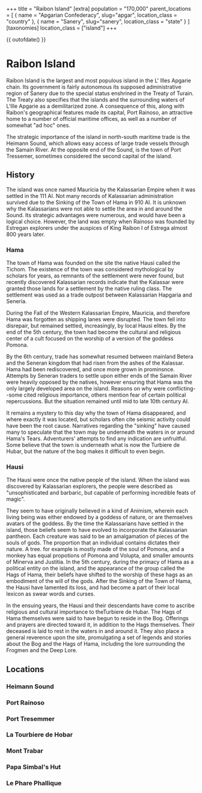 +++
title = "Raibon Island"
[extra]
population = "170,000"
parent_locations = [
  { name = "Apgarian Confederacy", slug="apgar", location_class = "country" },
  { name = "Sanery", slug="sanery", location_class = "state" }
]
[taxonomies]
location_class = ["island"]
+++

{{ outofdate() }}

# Raibon Island


Raibon Island is the largest and most populous island in the L' Illes Apgarie chain. Its government is fairly autonomous its supposed administrative region of Sanery due to the special status enshrined in the Treaty of Turain. The Treaty also specifies that the islands and the surrounding waters of L'Ille Apgarie as a demilitarized zone. A consequence of this, along with Raibon's geographical features made its capital, Port Rainoso, an attractive home to a number of official maritime offices, as well as a number of somewhat "ad hoc" ones.

The strategic importance of the island in north-south maritime trade is the Heimann Sound, which allows easy access of large trade vessels through the Samain River. At the opposite end of the Sound, is the town of Port Tressemer, sometimes considered the second capital of the island.

## History

The island was once named Mauricia by the Kalassarian Empire when it was settled in the 111 AI. Not many records of Kalassarian administration survived due to the Sinking of the Town of Hama in 910 AI. It is unknown why the Kalassarians were not able to settle the area in and around the Sound. Its strategic advantages were numerous, and would have been a logical choice. However, the land was empty when Rainoso was founded by Estregan explorers under the auspices of King Raibon I of Estrega almost 800 years later.

### Hama

The town of Hama was founded on the site the native Hausi called the Tichom. The existence of the town was considered mythological by scholars for years, as remnants of the settlement were never found, but recently discovered Kalassarian records indicate that the Kalassar were granted those lands for a settlement by the native ruling class. The settlement was used as a trade outpost between Kalassarian Hapgaria and Seneria.

During the Fall of the Western Kalassarian Empire, Mauricia, and therefore Hama was forgotten as shipping lanes were disrupted. The town fell into disrepair, but remained settled, increasingly, by local Hausi elites. By the end of the 5th century, the town had become the cultural and religious center of a cult focused on the worship of a version of the goddess Pomona.

By the 6th century, trade has somewhat resumed between mainland Betera and the Seneran kingdom that had risen from the ashes of the Kalassar. Hama had been rediscovered, and once more grown in prominsnce. Attempts by Seneran traders to settle upon either ends of the Samain River were heavily opposed by the natives, however ensuring that Hama was the only largely developed area on the island. Reasons on why were conflicting--some cited religious importance, others mention fear of certain political repercussions. But the situation remained until mid to late 10th century AI.

It remains a mystery to this day why the town of Hama disappeared, and where exactly it was located, but scholars often cite seismic activity could have been the root cause. Narratives regarding the "sinking" have caused many to speculate that the town may be underneath the waters in or around Hama's Tears. Adventurers' attempts to find any indication are unfruitful. Some believe that the town is underneath what is now the Turbiere de Hubar, but the nature of the bog makes it difficult to even begin.

### Hausi

The Hausi were once the native people of the island. When the island was discovered by Kalassarian explorers, the people were described as "unsophisticated and barbaric, but capable of performing incredible feats of magic".

They seem to have originally believed in a kind of Animism, wherein each living being was either endowed by a goddess of nature, or are themselves avatars of the goddess. By the time the Kalassarians have settled in the island, those beliefs seem to have evolved to incorporate the Kalassarian pantheon. Each creature was said to be an amalgamation of pieces of the souls of gods. The proportion that an individual contains dictates their nature. A tree. for example is mostly made of the soul of Pomona, and a monkey has equal propotions of Pomona and Volupta, and smaller amounts of Minerva and Justitia. In the 5th century, during the primacy of Hama as a political entity on the island, and the appearance of the group called the Hags of Hama, their beliefs have shifted to the worship of these hags as an embodiment of the will of the gods. After the Sinking of the Town of Hama, the Hausi have lamented its loss, and had become a part of their local lexicon as swear words and curses.

In the ensuing years, the Hausi and their descendants have come to ascribe religious and cultural importance to theTurbiere de Hubar. The Hags of Hama themselves were said to have begun to reside in the Bog. Offerings and prayers are directed toward it, in addition to the Hags themselves. Their deceased is laid to rest in the waters in and around it. They also place a general reverence upon the site, promulgating a set of legends and stories about the Bog and the Hags of Hama, including the lore surrounding the Frogmen and the Deep Lore.

## Locations

### Heimann Sound

### Port Rainoso

### Port Tresemmer

### La Tourbiere de Hobar

### Mont Trabar

### Papa Simbal's Hut

### Le Phare Phallique
